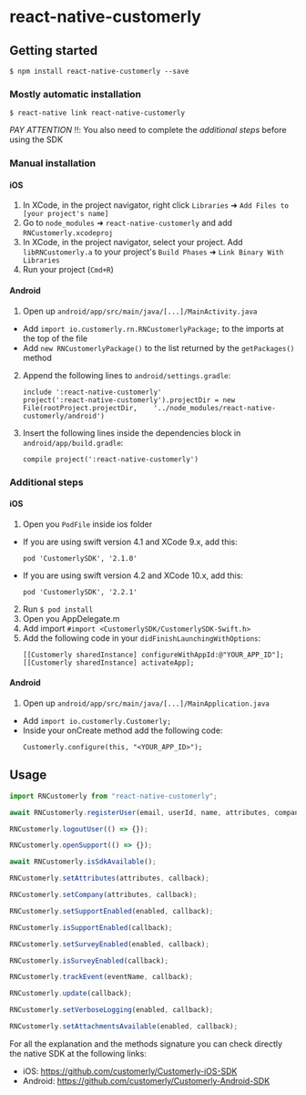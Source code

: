 # react-native-customerly

## Getting started

`$ npm install react-native-customerly --save`

### Mostly automatic installation

`$ react-native link react-native-customerly`

_PAY ATTENTION_ ‼️: You also need to complete the _additional steps_ before using the SDK

### Manual installation

#### iOS

1. In XCode, in the project navigator, right click `Libraries` ➜ `Add Files to [your project's name]`
2. Go to `node_modules` ➜ `react-native-customerly` and add `RNCustomerly.xcodeproj`
3. In XCode, in the project navigator, select your project. Add `libRNCustomerly.a` to your project's `Build Phases` ➜ `Link Binary With Libraries`
4. Run your project (`Cmd+R`)

#### Android

1. Open up `android/app/src/main/java/[...]/MainActivity.java`

- Add `import io.customerly.rn.RNCustomerlyPackage;` to the imports at the top of the file
- Add `new RNCustomerlyPackage()` to the list returned by the `getPackages()` method

2. Append the following lines to `android/settings.gradle`:
   ```
   include ':react-native-customerly'
   project(':react-native-customerly').projectDir = new File(rootProject.projectDir, 	'../node_modules/react-native-customerly/android')
   ```
3. Insert the following lines inside the dependencies block in `android/app/build.gradle`:
   ```
   compile project(':react-native-customerly')
   ```

### Additional steps

#### iOS

1. Open you `PodFile` inside ios folder

- If you are using swift version 4.1 and XCode 9.x, add this:
  ```
  pod 'CustomerlySDK', '2.1.0'
  ```
- If you are using swift version 4.2 and XCode 10.x, add this:
  ```
  pod 'CustomerlySDK', '2.2.1'
  ```

2. Run `$ pod install`
3. Open you AppDelegate.m
4. Add import `#import <CustomerlySDK/CustomerlySDK-Swift.h>`
5. Add the following code in your `didFinishLaunchingWithOptions`:
   ```
   [[Customerly sharedInstance] configureWithAppId:@"YOUR_APP_ID"];
   [[Customerly sharedInstance] activateApp];
   ```

#### Android

1. Open up `android/app/src/main/java/[...]/MainApplication.java`

- Add `import io.customerly.Customerly;`
- Inside your onCreate method add the following code:
  ```
  Customerly.configure(this, "<YOUR_APP_ID>");
  ```

## Usage

```javascript
import RNCustomerly from "react-native-customerly";

await RNCustomerly.registerUser(email, userId, name, attributes, company);

RNCustomerly.logoutUser(() => {});

RNCustomerly.openSupport(() => {});

await RNCustomerly.isSdkAvailable();

RNCustomerly.setAttributes(attributes, callback);

RNCustomerly.setCompany(attributes, callback);

RNCustomerly.setSupportEnabled(enabled, callback);

RNCustomerly.isSupportEnabled(callback);

RNCustomerly.setSurveyEnabled(enabled, callback);

RNCustomerly.isSurveyEnabled(callback);

RNCustomerly.trackEvent(eventName, callback);

RNCustomerly.update(callback);

RNCustomerly.setVerboseLogging(enabled, callback);

RNCustomerly.setAttachmentsAvailable(enabled, callback);
```

For all the explanation and the methods signature you can check directly the native SDK at the following links:
 - iOS: https://github.com/customerly/Customerly-iOS-SDK
 - Android: https://github.com/customerly/Customerly-Android-SDK
